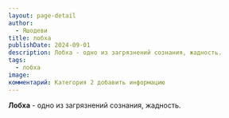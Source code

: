 ```yaml
---
layout: page-detail
author:
  - Яшодеви
title: лобха
publishDate: 2024-09-01
description: Лобха - одно из загрязнений сознания, жадность.
tags:
  - лобха
image: 
комментарий: Категория 2 добавить информацию
---
```

**Лобха** - одно из загрязнений сознания, жадность.

